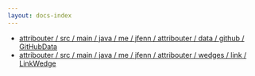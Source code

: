 ```yaml
---
layout: docs-index
---
```

- [attribouter / src / main / java / me / jfenn / attribouter / data / github / GitHubData](attribouter/src/main/java/me/jfenn/attribouter/data/github/GitHubData)
- [attribouter / src / main / java / me / jfenn / attribouter / wedges / link / LinkWedge](attribouter/src/main/java/me/jfenn/attribouter/wedges/link/LinkWedge)
